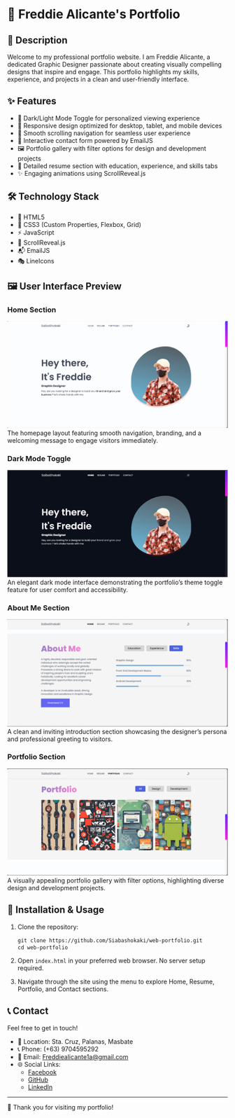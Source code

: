 # 🚀 Freddie Alicante's Portfolio

## 📖 Description

Welcome to my professional portfolio website. I am Freddie Alicante, a dedicated Graphic Designer passionate about creating visually compelling designs that inspire and engage. This portfolio highlights my skills, experience, and projects in a clean and user-friendly interface.

## ✨ Features

- 🌙 Dark/Light Mode Toggle for personalized viewing experience
- 📱 Responsive design optimized for desktop, tablet, and mobile devices
- 🎯 Smooth scrolling navigation for seamless user experience
- 📧 Interactive contact form powered by EmailJS
- 🖼️ Portfolio gallery with filter options for design and development projects
- 📄 Detailed resume section with education, experience, and skills tabs
- ✨ Engaging animations using ScrollReveal.js

## 🛠️ Technology Stack

- 📝 HTML5
- 🎨 CSS3 (Custom Properties, Flexbox, Grid)
- ⚡ JavaScript
- 🔄 ScrollReveal.js
- 📬 EmailJS
- 🎭 LineIcons

## 🖼️ User Interface Preview

### Home Section
![Home](public/home.png)
The homepage layout featuring smooth navigation, branding, and a welcoming message to engage visitors immediately.

### Dark Mode Toggle
![Dark Mode](public/dark-mode.png)
An elegant dark mode interface demonstrating the portfolio’s theme toggle feature for user comfort and accessibility.

### About Me Section
![About Me](public/about-me.png)
A clean and inviting introduction section showcasing the designer’s persona and professional greeting to visitors.

### Portfolio Section
![Portfolio](public/portfolio.png)
A visually appealing portfolio gallery with filter options, highlighting diverse design and development projects.

## 🚀 Installation & Usage

1. Clone the repository:
   ```
   git clone https://github.com/Siabashokaki/web-portfolio.git
   cd web-portfolio
   ```

2. Open `index.html` in your preferred web browser. No server setup required.

3. Navigate through the site using the menu to explore Home, Resume, Portfolio, and Contact sections.

## 📞 Contact

Feel free to get in touch!

- 📍 Location: Sta. Cruz, Palanas, Masbate
- 📞 Phone: (+63) 9704595292
- 📧 Email: Freddiealicante1a@gmail.com
- 🌐 Social Links:
  - [Facebook](https://www.facebook.com/itsme.fredds)
  - [GitHub](https://github.com/itsme.freddie)
  - [LinkedIn](https://www.linkedin.com/in/codewith-freddie)

---

🙏 Thank you for visiting my portfolio!
